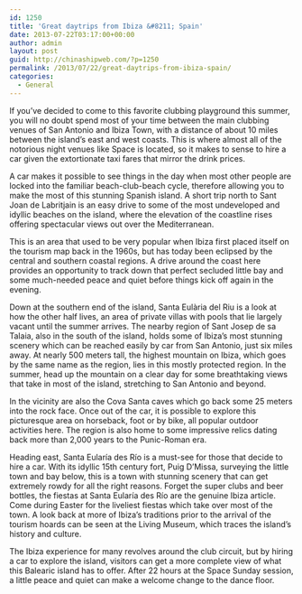 ```yaml
---
id: 1250
title: 'Great daytrips from Ibiza &#8211; Spain'
date: 2013-07-22T03:17:00+00:00
author: admin
layout: post
guid: http://chinashipweb.com/?p=1250
permalink: /2013/07/22/great-daytrips-from-ibiza-spain/
categories:
  - General
---
```

If you’ve decided to come to this favorite clubbing playground this summer, you will no doubt spend most of your time between the main clubbing venues of San Antonio and Ibiza Town, with a distance of about 10 miles between the island’s east and west coasts. This is where almost all of the notorious night venues like Space is located, so it makes to sense to hire a car given the extortionate taxi fares that mirror the drink prices.

A car makes it possible to see things in the day when most other people are locked into the familiar beach-club-beach cycle, therefore allowing you to make the most of this stunning Spanish island. A short trip north to Sant Joan de Labritjain is an easy drive to some of the most undeveloped and idyllic beaches on the island, where the elevation of the coastline rises offering spectacular views out over the Mediterranean.

This is an area that used to be very popular when Ibiza first placed itself on the tourism map back in the 1960s, but has today been eclipsed by the central and southern coastal regions. A drive around the coast here provides an opportunity to track down that perfect secluded little bay and some much-needed peace and quiet before things kick off again in the evening.

Down at the southern end of the island, Santa Eulària del Riu is a look at how the other half lives, an area of private villas with pools that lie largely vacant until the summer arrives. The nearby region of Sant Josep de sa Talaia, also in the south of the island, holds some of Ibiza’s most stunning scenery which can be reached easily by car from San Antonio, just six miles away. At nearly 500 meters tall, the highest mountain on Ibiza, which goes by the same name as the region, lies in this mostly protected region. In the summer, head up the mountain on a clear day for some breathtaking views that take in most of the island, stretching to San Antonio and beyond.

In the vicinity are also the Cova Santa caves which go back some 25 meters into the rock face. Once out of the car, it is possible to explore this picturesque area on horseback, foot or by bike, all popular outdoor activities here. The region is also home to some impressive relics dating back more than 2,000 years to the Punic-Roman era.

Heading east, Santa Eularía des Río is a must-see for those that decide to hire a car. With its idyllic 15th century fort, Puig D&#8217;Missa, surveying the little town and bay below, this is a town with stunning scenery that can get extremely rowdy for all the right reasons. Forget the super clubs and beer bottles, the fiestas at Santa Eularía des Río are the genuine Ibiza article. Come during Easter for the liveliest fiestas which take over most of the town. A look back at more of Ibiza’s traditions prior to the arrival of the tourism hoards can be seen at the Living Museum, which traces the island’s history and culture.

The Ibiza experience for many revolves around the club circuit, but by hiring a car to explore the island, visitors can get a more complete view of what this Balearic island has to offer. After 22 hours at the Space Sunday session, a little peace and quiet can make a welcome change to the dance floor.